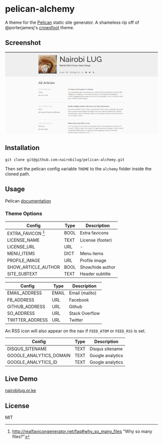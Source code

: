# pelican-alchemy

A theme for the [Pelican](http://getpelican.com) static site generator. A shameless rip off of @porterjamesj's [crowsfoot](http://github.com/porterjamesj/crowsfoot) theme.


## Screenshot

![pelican-alchemy](screenshot.png)


## Installation

`git clone git@github.com:nairobilug/pelican-alchemy.git`

Then set the pelican config variable `THEME` to the `alchemy` folder inside the cloned path.


## Usage

Pelican [documentation](http://docs.getpelican.com/en/latest/)


### Theme Options

| Config                    | Type       | Description               |
| ------------------------- | ---------- | ------------------------- |
| EXTRA_FAVICON [^1]        | BOOL       | Extra favicons            |
| LICENSE_NAME              | TEXT       | License (footer)          |
| LICENSE_URL               | URL        | -                         |
| MENU_ITEMS                | DICT       | Menu items                |
| PROFILE_IMAGE             | URL        | Profile image             |
| SHOW_ARTICLE_AUTHOR       | BOOL       | Show/hide author          |
| SITE_SUBTEXT              | TEXT       | Header subtitle           |

| Config                    | Type       | Description               |
| ------------------------- | ---------- | ------------------------- |
| EMAIL_ADDRESS             | EMAIL      | Email (mailto)            |
| FB_ADDRESS                | URL        | Facebook                  |
| GITHUB_ADDRESS            | URL        | Github                    |
| SO_ADDRESS                | URL        | Stack Overflow            |
| TWITTER_ADDRESS           | URL        | Twitter                   |

An RSS icon will also appear on the nav if `FEED_ATOM` or `FEED_RSS` is set.

| Config                    | Type       | Description               |
| ------------------------- | ---------- | ------------------------- |
| DISQUS_SITENAME           | TEXT       | Disqus sitename           |
| GOOGLE_ANALYTICS_DOMAIN   | TEXT       | Google analytics          |
| GOOGLE_ANALYTICS_ID       | TEXT       | Google analytics          |


## Live Demo

[nairobilug.or.ke](http://nairobilug.or.ke)


## License

MIT


[^1]: http://realfavicongenerator.net/faq#why_so_many_files "Why so many files?"
